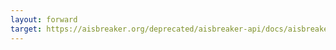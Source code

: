 ```yaml
---
layout: forward
target: https://aisbreaker.org/deprecated/aisbreaker-api/docs/aisbreaker-api-js/development-process
---
```

